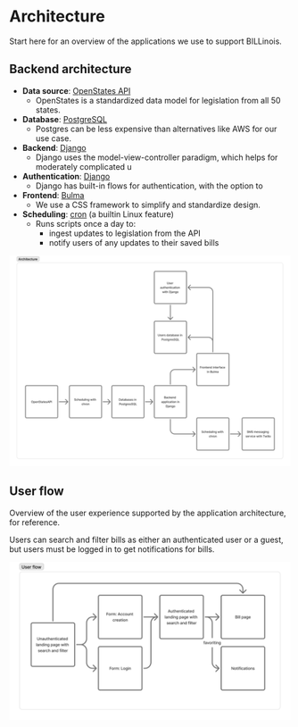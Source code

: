 # Architecture

Start here for an overview of the applications we use to support BILLinois.

## Backend architecture

* **Data source**: [OpenStates API](https://docs.openstates.org/api-v3/)
  * OpenStates is a standardized data model for legislation from all 50 states.
* **Database**: [PostgreSQL](https://www.postgresql.org/)
  * Postgres can be less expensive than alternatives like AWS for our use case.
* **Backend**: [Django](https://docs.djangoproject.com/en/5.2/)
  * Django uses the model-view-controller paradigm, which helps for moderately complicated u
* **Authentication**: [Django](https://docs.djangoproject.com/en/5.2/topics/auth/default/)
  * Django has built-in flows for authentication, with the option to 
* **Frontend**: [Bulma](https://bulma.io/)
  * We use a CSS framework to simplify and standardize design.
* **Scheduling**: [cron](https://en.wikipedia.org/wiki/Cron) (a builtin Linux feature)
  * Runs scripts once a day to:
    * ingest updates to legislation from the API
    * notify users of any updates to their saved bills

![image-20250501112854222](image-20250501112854222.png)

## User flow

Overview of the user experience supported by the application architecture, for reference.

Users can search and filter bills as either an authenticated user or a guest, but users must be logged in to get notifications for bills. 

![image-20250501112926582](image-20250501112926582.png)
